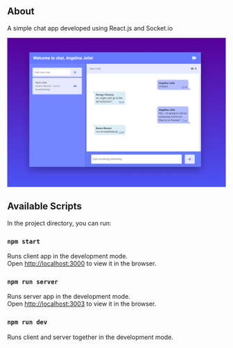 ## About
A simple chat app developed using React.js and Socket.io

![screenshotes](https://github.com/airmoor/chat-room/blob/master/screenshots/chat.PNG)

## Available Scripts

In the project directory, you can run:

### `npm start`

Runs client app in the development mode.<br />
Open [http://localhost:3000](http://localhost:3000) to view it in the browser.

### `npm run server`

Runs server app in the development mode.<br />
Open [http://localhost:3003](http://localhost:3003) to view it in the browser.

### `npm run dev`

Runs client and server together in the development mode.<br />

